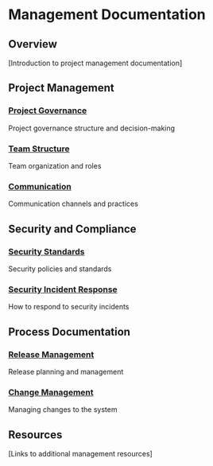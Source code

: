 # Management Documentation

## Overview
[Introduction to project management documentation]

## Project Management

### [Project Governance](./project-governance.md)
Project governance structure and decision-making

### [Team Structure](./team-structure.md)
Team organization and roles

### [Communication](./communication.md)
Communication channels and practices

## Security and Compliance

### [Security Standards](./security-standards.md)
Security policies and standards

### [Security Incident Response](./security-incident-response.md)
How to respond to security incidents

## Process Documentation

### [Release Management](./release-management.md)
Release planning and management

### [Change Management](./change-management.md)
Managing changes to the system

## Resources
[Links to additional management resources]
